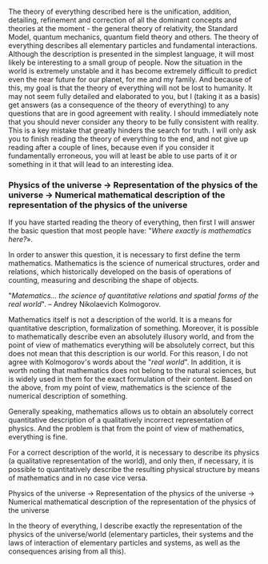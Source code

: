 The theory of everything described here is the unification, addition, detailing, refinement and correction of all the dominant concepts and theories at the moment - the general theory of relativity, the Standard Model, quantum mechanics, quantum field theory and others. The theory of everything describes all elementary particles and fundamental interactions. Although the description is presented in the simplest language, it will most likely be interesting to a small group of people. Now the situation in the world is extremely unstable and it has become extremely difficult to predict even the near future for our planet, for me and my family. And because of this, my goal is that the theory of everything will not be lost to humanity. It may not seem fully detailed and elaborated to you, but I (taking it as a basis) get answers (as a consequence of the theory of everything) to any questions that are in good agreement with reality. I should immediately note that you should never consider any theory to be fully consistent with reality. This is a key mistake that greatly hinders the search for truth. I will only ask you to finish reading the theory of everything to the end, and not give up reading after a couple of lines, because even if you consider it fundamentally erroneous, you will at least be able to use parts of it or something in it that will lead to an interesting idea.

### Physics of the universe → Representation of the physics of the universe → Numerical mathematical description of the representation of the physics of the universe

If you have started reading the theory of everything, then first I will answer the basic question that most people have: "_Where exactly is mathematics here?_».

In order to answer this question, it is necessary to first define the term mathematics. Mathematics is the science of numerical structures, order and relations, which historically developed on the basis of operations of counting, measuring and describing the shape of objects.

"_Matematics... the science of quantitative relations and spatial forms of the real world_". – Andrey Nikolaevich Kolmogorov.

Mathematics itself is not a description of the world. It is a means for quantitative description, formalization of something. Moreover, it is possible to mathematically describe even an absolutely illusory world, and from the point of view of mathematics everything will be absolutely correct, but this does not mean that this description is our world. For this reason, I do not agree with Kolmogorov's words about the "_real world_". In addition, it is worth noting that mathematics does not belong to the natural sciences, but is widely used in them for the exact formulation of their content. Based on the above, from my point of view, mathematics is the science of the numerical description of something.

Generally speaking, mathematics allows us to obtain an absolutely correct quantitative description of a qualitatively incorrect representation of physics. And the problem is that from the point of view of mathematics, everything is fine.

For a correct description of the world, it is necessary to describe its physics (a qualitative representation of the world), and only then, if necessary, it is possible to quantitatively describe the resulting physical structure by means of mathematics and in no case vice versa.

Physics of the universe → Representation of the physics of the universe → Numerical mathematical description of the representation of the physics of the universe

In the theory of everything, I describe exactly the representation of the physics of the universe/world (elementary particles, their systems and the laws of interaction of elementary particles and systems, as well as the consequences arising from all this).

